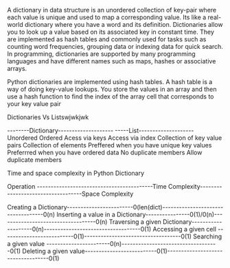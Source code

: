 A dictionary in data structure is an unordered collection of key-pair where each value is unique and used to map a corresponding value. Its like a real-world dictionary where you have a word and its definition. Dictionaries allow you to look up a value based on its associated key in constant time. They are implemented as hash tables and commonly used for tasks such as counting word frequencies, grouping data or indexing data for quick search. In programming, dictionaries are supported by many programming languages and have different names such as maps, hashes or associative arrays. 

Python dictionaries are implemented using hash tables. A hash table is a way of doing key-value lookups. You store the values in an array and then use a hash function to find the index of the array cell that corresponds to your key value pair


Dictionaries Vs Listswjwkjwk

--------Dictionary--------------------                            -----List--------------------
Unordered                                                               Ordered
Acess via keys                                                          Access via index
Collection of key value pairs                                          Collection of elements
Preffered when you have unique key values                               Preferrred when you have ordered data
No duplicate members                                                    Allow duplicate members

Time and space complexity in Python Dictionary

Operation ------------------------------------------Time Complexity-----------------------------------Space Complexity

Creating a Dictionary------------------------0(len(dict)-----------------------------------0(n)
Inserting a value in a Dictionary----------------0(1)/0(n)-----------------------------------0(n)
Traversing a given Dictionary--------------------0(n)-----------------------------------0(1)
Accessing a given cell --------------------------0(1)-----------------------------------0(1)
Searching a given value -----------------------0(n)-----------------------------------0(1)
Deleting a given value--------------------------0(1)-----------------------------------0(1)